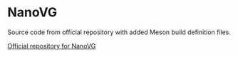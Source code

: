 # NanoVG

Source code from official repository with added Meson build definition files.

[Official repository for NanoVG](https://github.com/memononen/nanovg)
